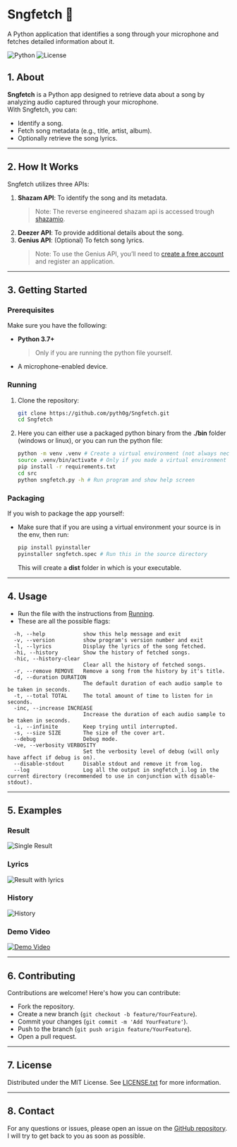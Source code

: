 # Sngfetch 🎵
A Python application that identifies a song through your microphone and fetches detailed information about it.

![Python](https://img.shields.io/badge/Python-3.7+-blue.svg)
![License](https://img.shields.io/badge/License-MIT-brightgreen.svg)

## 1. About
**Sngfetch** is a Python app designed to retrieve data about a song by analyzing audio captured through your microphone.  
With Sngfetch, you can:
- Identify a song.
- Fetch song metadata (e.g., title, artist, album).
- Optionally retrieve the song lyrics.

---

## 2. How It Works
Sngfetch utilizes three APIs:
1. **Shazam API**: To identify the song and its metadata.
    > Note: The reverse engineered shazam api is accessed trough [shazamio](https://github.com/shazamio/ShazamIO).
2. **Deezer API**: To provide additional details about the song.
3. **Genius API**: (Optional) To fetch song lyrics.  
   > Note: To use the Genius API, you’ll need to [create a free account](https://docs.genius.com/) and register an application.

---

## 3. Getting Started

### Prerequisites
Make sure you have the following:
- **Python 3.7+**
    > Only if you are running the python file yourself.
- A microphone-enabled device.

### Running
1. Clone the repository:
   ```bash
   git clone https://github.com/pyth0g/Sngfetch.git
   cd Sngfetch
   ```
2. Here you can either use a packaged python binary from the **./bin** folder (windows or linux), or you can run the python file:
    ```bash
    python -m venv .venv # Create a virtual environment (not always necessary)
    source .venv/bin/activate # Only if you made a virtual environment
    pip install -r requirements.txt
    cd src
    python sngfetch.py -h # Run program and show help screen
    ```

### Packaging
If you wish to package the app yourself:
- Make sure that if you are using a virtual environment your source is in the env, then run:
    ```bash
    pip install pyinstaller
    pyinstaller sngfetch.spec # Run this in the source directory
    ```
    This will create a **dist** folder in which is your executable.

---

## 4. Usage

- Run the file with the instructions from [Running](#3-getting-started).
- These are all the possible flags:
```text
  -h, --help            show this help message and exit
  -v, --version         show program's version number and exit
  -l, --lyrics          Display the lyrics of the song fetched.
  -hi, --history        Show the history of fetched songs.
  -hic, --history-clear
                        Clear all the history of fetched songs.
  -r, --remove REMOVE   Remove a song from the history by it's title.
  -d, --duration DURATION
                        The default duration of each audio sample to be taken in seconds.
  -t, --total TOTAL     The total amount of time to listen for in seconds.
  -inc, --increase INCREASE
                        Increase the duration of each audio sample to be taken in seconds.
  -i, --infinite        Keep trying until interrupted.
  -s, --size SIZE       The size of the cover art.
  --debug               Debug mode.
  -ve, --verbosity VERBOSITY
                        Set the verbosity level of debug (will only have affect if debug is on).
  --disable-stdout      Disable stdout and remove it from log.
  --log                 Log all the output in sngfetch_i.log in the current directory (recommended to use in conjunction with disable-stdout).
```
---

## 5. Examples

### Result
![Single Result](./examples/example_0.png)

### Lyrics
![Result with lyrics](./examples/example_1.png)

### History
![History](./examples/example_2.png)

### Demo Video
[![Demo Video](./examples/sngfetch-thumbnail.jpg)](https://youtu.be/2EE6d8Sjp_g)

---

## 6. Contributing

Contributions are welcome! Here's how you can contribute:
- Fork the repository.
- Create a new branch (```git checkout -b feature/YourFeature```).
- Commit your changes (```git commit -m 'Add YourFeature'```).
- Push to the branch (```git push origin feature/YourFeature```).
- Open a pull request.

---

## 7. License

Distributed under the MIT License. See [LICENSE.txt](./LICENSE.txt) for more information.

---

## 8. Contact

For any questions or issues, please open an issue on the [GitHub repository](https://github.com/pyth0g/Sngfetch/issues).  
I will try to get back to you as soon as possible.